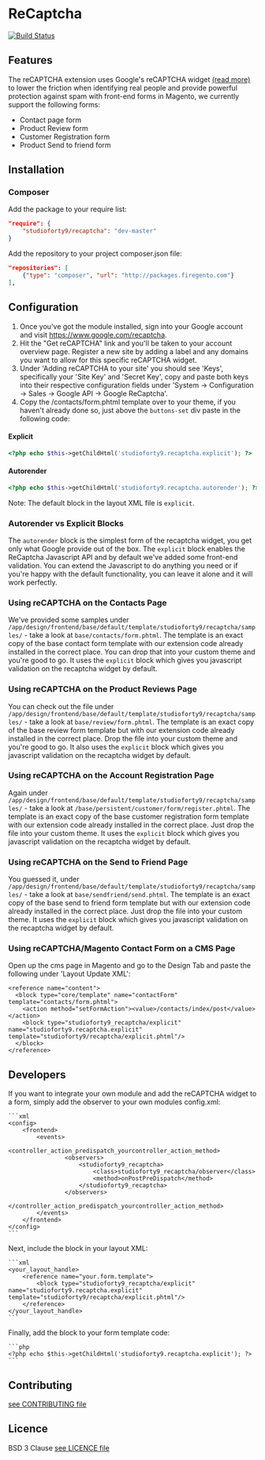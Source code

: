 # ReCaptcha

[![Build Status](https://travis-ci.org/StudioForty9/Recaptcha.svg?branch=master)](https://travis-ci.org/StudioForty9/Recaptcha)

## Features

The reCAPTCHA extension uses Google's reCAPTCHA widget [(read more)](https://www.google.com/recaptcha/intro/index.html) to lower the friction when identifying real people and provide powerful protection against spam with front-end forms in Magento, we currently support the following forms:

- Contact page form
- Product Review form
- Customer Registration form
- Product Send to friend form

## Installation

### Composer

Add the package to your require list:

```json
"require": {
    "studioforty9/recaptcha": "dev-master"
}
```

Add the repository to your project composer.json file:

```json
"repositories": [
    {"type": "composer", "url": "http://packages.firegento.com"}
],
```

## Configuration

1. Once you've got the module installed, sign into your Google account and visit https://www.google.com/recaptcha.
2. Hit the "Get reCAPTCHA" link and you'll be taken to your account overview page. Register a new site by adding a label and any domains you want to allow for this specific reCAPTCHA widget.
3. Under 'Adding reCAPTCHA to your site' you should see 'Keys', specifically your 'Site Key' and 'Secret Key', copy and paste both keys into their respective configuration fields under 'System -> Configuration -> Sales -> Google API -> Google ReCaptcha'.
4. Copy the /contacts/form.phtml template over to your theme, if you haven't already done so, just above the `buttons-set` div paste in the following code:

#### Explicit
```php
<?php echo $this->getChildHtml('studioforty9.recaptcha.explicit'); ?>
```

#### Autorender

```php
<?php echo $this->getChildHtml('studioforty9.recaptcha.autorender'); ?>
```

Note: The default block in the layout XML file is `explicit`.

### Autorender vs Explicit Blocks

The `autorender` block is the simplest form of the recaptcha widget, you get only what Google provide out of the box. The `explicit` block enables the ReCaptcha Javascript API and by default we've added some front-end validation. You can extend the Javascript to do anything you need or if you're happy with the default functionality, you can leave it alone and it will work perfectly.

### Using reCAPTCHA on the Contacts Page

We've provided some samples under `/app/design/frontend/base/default/template/studioforty9/recaptcha/samples/` - take a look at `base/contacts/form.phtml`. The template is an exact copy of the base contact form template with our extension code already installed in the correct place. You can drop that into your custom theme and you're good to go. It uses the `explicit` block which gives you javascript validation on the recaptcha widget by default.

### Using reCAPTCHA on the Product Reviews Page

You can check out the file under `/app/design/frontend/base/default/template/studioforty9/recaptcha/samples/` - take a look at `base/review/form.phtml`. The template is an exact copy of the base review form template but with our extension code already installed in the correct place. Drop the file into your custom theme and you're good to go. It also uses the `explicit` block which gives you javascript validation on the recaptcha widget by default.

### Using reCAPTCHA on the Account Registration Page

Again under `/app/design/frontend/base/default/template/studioforty9/recaptcha/samples/` - take a look at `/base/persistent/customer/form/register.phtml`. The template is an exact copy of the base customer registration form template with our extension code already installed in the correct place. Just drop the file into your custom theme. It uses the `explicit` block which gives you javascript validation on the recaptcha widget by default.

### Using reCAPTCHA on the Send to Friend Page

You guessed it, under `/app/design/frontend/base/default/template/studioforty9/recaptcha/samples/` - take a look at `base/sendfriend/send.phtml`. The template is an exact copy of the base send to friend form template but with our extension code already installed in the correct place. Just drop the file into your custom theme. It uses the `explicit` block which gives you javascript validation on the recaptcha widget by default.

### Using reCAPTCHA/Magento Contact Form on a CMS Page

Open up the cms page in Magento and go to the Design Tab and paste the following under 'Layout Update XML':

    <reference name="content">
      <block type="core/template" name="contactForm" template="contacts/form.phtml">
        <action method="setFormAction"><value>/contacts/index/post</value></action>
        <block type="studioforty9_recaptcha/explicit" name="studioforty9.recaptcha.explicit" template="studioforty9/recaptcha/explicit.phtml"/>
      </block>
    </reference>

## Developers

If you want to integrate your own module and add the reCAPTCHA widget to a form, simply add the observer to your own modules config.xml:

    ```xml
    <config>
        <frontend>
            <events>
                <controller_action_predispatch_yourcontroller_action_method>
                    <observers>
                        <studioforty9_recaptcha>
                            <class>studioforty9_recaptcha/observer</class>
                            <method>onPostPreDispatch</method>
                        </studioforty9_recaptcha>
                    </observers>
                </controller_action_predispatch_yourcontroller_action_method>
            </events>
        </frontend>
    </config>
    ```
    
Next, include the block in your layout XML:

    ```xml
    <your_layout_handle>
        <reference name="your.form.template">
            <block type="studioforty9_recaptcha/explicit" name="studioforty9.recaptcha.explicit" template="studioforty9/recaptcha/explicit.phtml"/>
        </reference>
    </your_layout_handle>
    ```

Finally, add the block to your form template code:

    ```php
    <?php echo $this->getChildHtml('studioforty9.recaptcha.explicit'); ?>
    ```

## Contributing

[see CONTRIBUTING file](https://github.com/studioforty9/recaptcha/blob/master/CONTRIBUTING.md)

## Licence

BSD 3 Clause [see LICENCE file](https://github.com/studioforty9/recaptcha/blob/master/LICENCE)
